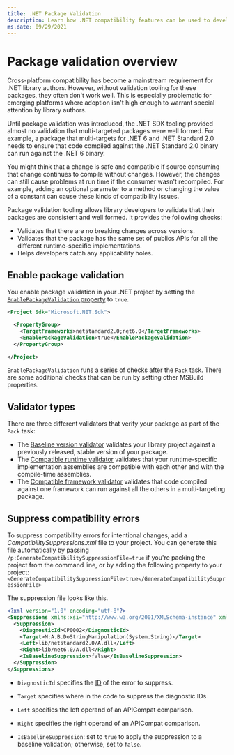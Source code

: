 ```yaml
---
title: .NET Package Validation
description: Learn how .NET compatibility features can be used to develop consistent and well-formed multi-targeting packages.
ms.date: 09/29/2021
---
```


# Package validation overview

Cross-platform compatibility has become a mainstream requirement for .NET library authors. However, without validation tooling for these packages, they often don't work well. This is especially problematic for emerging platforms where adoption isn't high enough to warrant special attention by library authors.

Until package validation was introduced, the .NET SDK tooling provided almost no validation that multi-targeted packages were well formed. For example, a package that multi-targets for .NET 6 and .NET Standard 2.0 needs to ensure that code compiled against the .NET Standard 2.0 binary can run against the .NET 6 binary.

You might think that a change is safe and compatible if source consuming that change continues to compile without changes. However, the changes can still cause problems at run time if the consumer wasn't recompiled. For example, adding an optional parameter to a method or changing the value of a constant can cause these kinds of compatibility issues.

Package validation tooling allows library developers to validate that their packages are consistent and well formed. It provides the following checks:

- Validates that there are no breaking changes across versions.
- Validates that the package has the same set of publics APIs for all the different runtime-specific implementations.
- Helps developers catch any applicability holes.

## Enable package validation

You enable package validation in your .NET project by setting the [`EnablePackageValidation` property](../../core/project-sdk/msbuild-props.md#enablepackagevalidation) to `true`.

```xml
<Project Sdk="Microsoft.NET.Sdk">

  <PropertyGroup>
    <TargetFrameworks>netstandard2.0;net6.0</TargetFrameworks>
    <EnablePackageValidation>true</EnablePackageValidation>
  </PropertyGroup>

</Project>
```

`EnablePackageValidation` runs a series of checks after the `Pack` task. There are some additional checks that can be run by setting other MSBuild properties.

## Validator types

There are three different validators that verify your package as part of the `Pack` task:

- The [Baseline version validator](baseline-version-validator.md) validates your library project against a previously released, stable version of your package.
- The [Compatible runtime validator](compatible-framework-validator.md) validates that your runtime-specific implementation assemblies are compatible with each other and with the compile-time assemblies.
- The [Compatible framework validator](compatible-framework-in-package-validator.md) validates that code compiled against one framework can run against all the others in a multi-targeting package.

## Suppress compatibility errors

To suppress compatibility errors for intentional changes, add a *CompatibilitySuppressions.xml* file to your project.
You can generate this file automatically by passing `/p:GenerateCompatibilitySuppressionFile=true` if you're packing the project from the command line, or by adding the following property to your project: `<GenerateCompatibilitySuppressionFile>true</GenerateCompatibilitySuppressionFile>`

The suppression file looks like this.

```xml
<?xml version="1.0" encoding="utf-8"?>
<Suppressions xmlns:xsi="http://www.w3.org/2001/XMLSchema-instance" xmlns:xsd="http://www.w3.org/2001/XMLSchema">
  <Suppression>
    <DiagnosticId>CP0002</DiagnosticId>
    <Target>M:A.B.DoStringManipulation(System.String)</Target>
    <Left>lib/netstandard2.0/A.dll</Left>
    <Right>lib/net6.0/A.dll</Right>
    <IsBaselineSuppression>false</IsBaselineSuppression>
  </Suppression>
</Suppressions>
```

- `DiagnosticId` specifies the [ID](diagnostic-ids.md) of the error to suppress.

- `Target` specifies where in the code to suppress the diagnostic IDs

- `Left` specifies the left operand of an APICompat comparison.

- `Right` specifies the right operand of an APICompat comparison.

- `IsBaselineSuppression`: set to `true` to apply the suppression to a baseline validation; otherwise, set to `false`.
